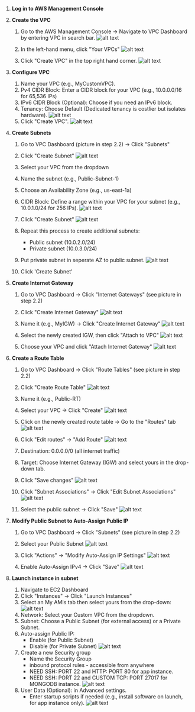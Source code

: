 1. **Log in to AWS Management Console** 
2. **Create the VPC**
    1. Go to the AWS Management Console → Navigate to VPC Dashboard by entering VPC in search bar.
    ![alt text](../../Pictures/VPC/search-vpc.png)

    2. In the left-hand menu, click "Your VPCs"
    ![alt text](../../Pictures/VPC/your-vpcs.png)
    3. Click "Create VPC" in the top right hand corner.
    ![alt text](../../Pictures/VPC/create-vpc-start.png)

3. **Configure VPC**
   1. Name your VPC (e.g., MyCustomVPC).
   2. Pv4 CIDR Block: Enter a CIDR block for your VPC (e.g., 10.0.0.0/16 for 65,536 IPs)
   3. IPv6 CIDR Block (Optional): Choose if you need an IPv6 block.
   4. Tenancy: Choose Default (Dedicated tenancy is costlier but isolates hardware).
   ![alt text](../../Pictures/VPC/name-vpc.png)
   5. Click "Create VPC". 
    ![alt text](../../Pictures/VPC/create-vpc-finish.png)

4. **Create Subnets**
   1. Go to VPC Dashboard (picture in step 2.2) → Click "Subnets" 
   2. Click "Create Subnet"
    ![alt text](../../Pictures/VPC/create-subnet-start.png)
   3. Select your VPC from the dropdown
    
   4. Name the subnet (e.g., Public-Subnet-1)
   5. Choose an Availability Zone (e.g., us-east-1a)
   6. CIDR Block: Define a range within your VPC for your subnet (e.g., 10.0.1.0/24 for 256 IPs).
    ![alt text](../../Pictures/VPC/public-subnet-config.png)
   7. Click "Create Subnet"
    ![alt text](../../Pictures/VPC/add-subnet-create.png)
   
   8. Repeat this process to create additional subnets:
        - Public subnet (10.0.2.0/24)
        - Private subnet (10.0.3.0/24)
   9. Put private subnet in seperate AZ to public subnet.
     ![alt text](../../Pictures/VPC/private-subnet-az.png)
   10. Click 'Create Subnet'

5. **Create Internet Gateway** 
   1. Go to VPC Dashboard → Click "Internet Gateways" (see picture in step 2.2)
   2. Click "Create Internet Gateway"
    ![alt text](../../Pictures/VPC/create-igw-start.png)
   
   3. Name it (e.g., MyIGW) → Click "Create Internet Gateway"
    ![alt text](../../Pictures/VPC/name&create-igw.png)
   
   4. Select the newly created IGW, then click "Attach to VPC"
    ![alt text](../../Pictures/VPC/attach-igw-action.png)
   
   5. Choose your VPC and click "Attach Internet Gateway"
    ![alt text](../../Pictures/VPC/select-vpc-attach-igw.png)

6. **Create a Route Table**
   1. Go to VPC Dashboard → Click "Route Tables" (see picture in step 2.2)
    
   2. Click "Create Route Table"
    ![alt text](../../Pictures/VPC/create-route-table-start.png)
   3. Name it (e.g., Public-RT)
   
   4. Select your VPC → Click "Create"
    ![alt text](../../Pictures/VPC/name&create-igw.png)
   5. Click on the newly created route table → Go to the "Routes" tab
    ![alt text](../../Pictures/VPC/routes-edit.png)
   6. Click "Edit routes" → "Add Route"
    ![alt text](../../Pictures/VPC/add-route.png)
   7. Destination: 0.0.0.0/0 (all internet traffic)
   
   8. Target: Choose Internet Gateway (IGW) and select yours in the drop-down tab.
   
   9. Click "Save changes"
    ![alt text](../../Pictures/VPC/anywhere-igw-save.png)
   10. Click "Subnet Associations" → Click "Edit Subnet Associations"
    ![alt text](../../Pictures/VPC/edit-subnet-associations.png)
   11. Select the public subnet → Click "Save"
    ![alt text](../../Pictures/VPC/save-subnet-association.png)

7. **Modify Public Subnet to Auto-Assign Public IP**
   1. Go to VPC Dashboard → Click "Subnets" (see picture in step 2.2)
   
   2. Select your Public Subnet
    ![alt text](../../Pictures/VPC/select-public-subnet.png)
   3. Click "Actions" → "Modify Auto-Assign IP Settings"
    ![alt text](edit-subnet-settings.png)
   4. Enable Auto-Assign IPv4 → Click "Save"
    ![alt text](../../Pictures/VPC/enable-auto-assign-ipv4.png)

8. **Launch instance in subnet**
   1. Navigate to EC2 Dashboard
   2. Click "Instances" → Click "Launch Instances"
   3. Select an My AMIs tab then select yours from the drop-down:
    ![alt text](../../Pictures/VPC/vpc-instance-create.png)
   4. Network: Select your Custom VPC from the dropdown.
   5. Subnet: Choose a Public Subnet (for external access) or a Private Subnet.
   6. Auto-assign Public IP:
      - Enable (for Public Subnet)
      - Disable (for Private Subnet)
    ![alt text](../../Pictures/VPC/vpc-ec2-sg-config.png)
   7. Create a new Security group 
      - Name the Security Group 
      - inbound protocol rules - accessible from anywhere 
      - NEED SSH: PORT 22 and HTTP: PORT 80 for app instance. 
      -  NEED SSH: PORT 22 and CUSTOM TCP: PORT 27017 for MONGODB instance.
    ![alt text](../../Pictures/VPC/vpc-ec2-sg-edit.png)
   8. User Data (Optional): in Advanced settings.
      - Enter startup scripts if needed (e.g., install software on launch, for app instance only). 
    ![alt text](../../Pictures/VPC/vpc-app-user-data.png)

